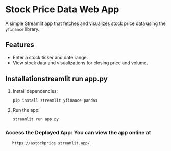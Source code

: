 # Stock Price Data Web App

A simple Streamlit app that fetches and visualizes stock price data using the `yfinance` library.

## Features
- Enter a stock ticker and date range.
- View stock data and visualizations for closing price and volume.

## Installationstreamlit run app.py

1. Install dependencies:
   ```bash
   pip install streamlit yfinance pandas
2. Run the app:
   ```bash
   streamlit run app.py

### Access the Deployed App: You can view the app online at 
```bash
   https://astockprice.streamlit.app/.





   

